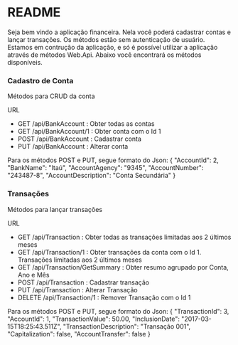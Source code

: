 # README #


Seja bem vindo a aplicação financeira. Nela você poderá cadastrar contas e lançar transações.
Os métodos estão sem autenticação de usuário.
Estamos em contrução da aplicação, e só é possível utilizar a aplicação através de métodos Web.Api. Abaixo você encontrará os métodos disponíveis.


### Cadastro de Conta ###

Métodos para CRUD da conta

URL
* GET /api/BankAccount : Obter todas as contas
* GET /api/BankAccount/1 : Obter conta com o Id 1
* POST /api/BankAccount : Cadastrar conta
* PUT /api/BankAccount : Alterar conta

Para os métodos POST e PUT, segue formato do Json:
	{
	"AccountId": 2,
	"BankName": "Itaú",
	"AccountAgency": "9345",
	"AccountNumber": "243487-8",
	"AccountDescription": "Conta Secundária"
	}

### Transações ###

Métodos para lançar transações

URL
* GET /api/Transaction : Obter todas as transações limitadas aos 2 últimos meses
* GET /api/Transaction/1 : Obter transações da conta com o Id 1. Transações limitadas aos 2 últimos meses
* GET /api/Transaction/GetSummary : Obter resumo agrupado por Conta, Ano e Mês
* POST /api/Transaction : Cadastrar transação
* PUT /api/Transaction : Alterar Transação
* DELETE /api/Transaction/1 : Remover Transação com o Id 1

Para os métodos POST e PUT, segue formato do Json:
	{
	"TransactionId": 3,
	"AccountId": 1, 
	"TransactionValue": 50.00, 
	"InclusionDate": "2017-03-15T18:25:43.511Z", 
	"TransactionDescription": "Transação 001", 
	"Capitalization": false, 
	"AccountTransfer": false
	}

